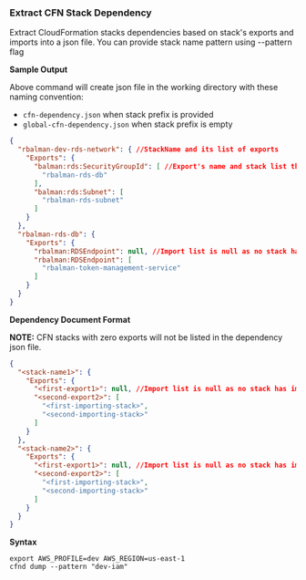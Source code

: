 ### Extract CFN Stack Dependency
Extract CloudFormation stacks dependencies based on stack's exports and imports into a json file.  You can provide stack name pattern using --pattern flag


**Sample Output**

Above command will create json file in the working directory with these naming convention:
  -  `cfn-dependency.json` when stack prefix is provided
  - `global-cfn-dependency.json` when stack prefix is empty

```json
{
  "rbalman-dev-rds-network": { //StackName and its list of exports
    "Exports": {
      "balman:rds:SecurityGroupId": [ //Export's name and stack list that imports it
        "rbalman-rds-db"
      ],
      "balman:rds:Subnet": [
        "rbalman-rds-subnet"
      ]
    }
  },
  "rbalman-rds-db": {
    "Exports": {
      "rbalman:RDSEndpoint": null, //Import list is null as no stack has imported this export
      "rbalman:RDSEndpoint": [
        "rbalman-token-management-service"
      ]
    }
  }
}
```


**Dependency Document Format**

**NOTE:** CFN stacks with zero exports will not be listed in the dependency json file.
```json
{
  "<stack-name1>": {
    "Exports": {
      "<first-export1>": null, //Import list is null as no stack has imported this export
      "<second-export2>": [
        "<first-importing-stack>",
        "<second-importing-stack>"
      ]
    }
  },
  "<stack-name2>": {
    "Exports": {
      "<first-export1>": null, //Import list is null as no stack has imported this export
      "<second-export2>": [
        "<first-importing-stack>",
        "<second-importing-stack>"
      ]
    }
  }
}
```


**Syntax**
```
export AWS_PROFILE=dev AWS_REGION=us-east-1
cfnd dump --pattern "dev-iam"
```
